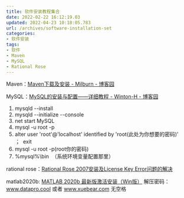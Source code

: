 ```yaml
---
title: 软件安装教程集合
date: 2022-02-22 16:12:19.03
updated: 2022-04-23 10:18:05.783
url: /archives/software-installation-set
categories: 
- 软件安装
tags: 
- 软件
- Maven
- MySQL
- Rational Rose
---
```


Maven：[Maven下载及安装 - Milburn - 博客园](https://www.cnblogs.com/Milburn/p/13655369.html)

MySQL：[MySQL的安装与配置——详细教程 - Winton-H - 博客园](https://www.cnblogs.com/winton-nfs/p/11524007.html)
1. mysqld --install
2. mysqld --initialize --console
3. net start MySQL
4. mysql -u root -p
5. alter user 'root'@'localhost' identified by 'root(此处为你想要的密码)'     ；  exit
6. mysql -u root -p(root你的密码)
7. %mysql%\bin  （系统环境变量配置那里）

rational rose：[Rational Rose 2007安装及License Key Error问题的解决](https://blog.csdn.net/Farewell_w/article/details/104342951)

​matlab2020b: [MATLAB 2020b 最新版激活安装（Win版）](https://www.datapro.cool/2164.html) 解压密码：www.datapro.cool 或者 www.xuebear.com 无空格